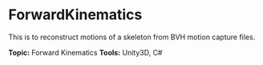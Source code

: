 # ForwardKinematics
This is to reconstruct motions of a skeleton from BVH motion capture files.

**Topic:** Forward Kinematics **Tools:** Unity3D, C#
